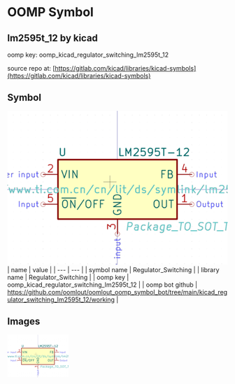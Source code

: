 # OOMP Symbol  
## lm2595t_12  by kicad  
  
oomp key: oomp_kicad_regulator_switching_lm2595t_12  
  
source repo at: [https://gitlab.com/kicad/libraries/kicad-symbols](https://gitlab.com/kicad/libraries/kicad-symbols)  
## Symbol  
  
[![working.png](working_600.png)](working.png)  
| name | value | 
| --- | --- | 
| symbol name | Regulator_Switching | 
| library name | Regulator_Switching | 
| oomp key | oomp_kicad_regulator_switching_lm2595t_12 | 
| oomp bot github | https://github.com/oomlout/oomlout_oomp_symbol_bot/tree/main/kicad_regulator_switching_lm2595t_12/working | 
## Images  
  
[![working.png](working_140.png)](working.png)  
